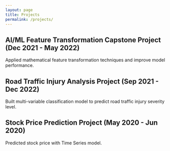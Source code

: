 ```yaml
---
layout: page
title: Projects
permalink: /projects/
---
```


## **AI/ML Feature Transformation Capstone Project (Dec 2021 - May 2022)**
Applied mathematical feature transformation techniques and improve model performance.


## **Road Traffic Injury Analysis Project (Sep 2021 - Dec 2022)**
Built multi-variable classification model to predict road traffic injury severity level.


## **Stock Price Prediction Project (May 2020 - Jun 2020)**
Predicted stock price with Time Series model.


[jekyll-organization]: https://github.com/jekyll
